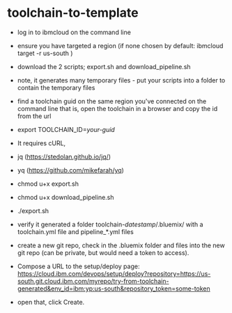 # toolchain-to-template

- log in to ibmcloud on the command line
- ensure you have targeted a region (if none chosen by default: ibmcloud target -r us-south )
- download the 2 scripts; export.sh and download_pipeline.sh
- note, it generates many temporary files - put your scripts into a folder to contain the temporary files
- find a toolchain guid on the same region you've connected on the command line
  that is, open the toolchain in a browser and copy the id from the url
- export TOOLCHAIN_ID=*your-guid*
- It requires cURL, 
- jq (https://stedolan.github.io/jq/) 
- yq (https://github.com/mikefarah/yq)
- chmod u+x export.sh
- chmod u+x download_pipeline.sh
- ./export.sh

- verify it generated a folder toolchain-*datestamp*/.bluemix/ with a toolchain.yml file and pipeline_*.yml files

- create a new git repo, check in the .bluemix folder and files into the new git repo (can be private, but would need a token to access).

- Compose a URL to the setup/deploy page:
 https://cloud.ibm.com/devops/setup/deploy?repository=https://us-south.git.cloud.ibm.com/myrepo/try-from-toolchain-generated&env_id=ibm:yp:us-south&repository_token=some-token

- open that, click Create.


